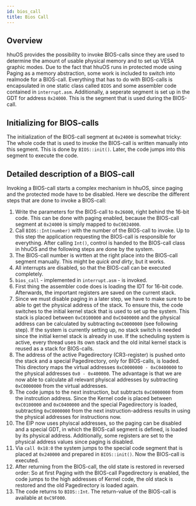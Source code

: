 ```yaml
---
id: bios_call
title: Bios Call
---
```


## Overview
hhuOS provides the possibility to invoke BIOS-calls since they are used to determine the amount of usable physical memory and to set up VESA graphic modes. Due to the fact that hhuOS runs in protected mode using Paging as a memory abstraction, some work is included to switch into realmode for a BIOS-call.
Everything that has to do with BIOS-calls is encapsulated in one static class called `BIOS` and some assembler code contained in `interrupt.asm`. Additionally, a seperate segment is set up in the GDT for address `0x24000`. This is the segment that is used during the BIOS-call.

## Initializing for BIOS-calls
The initialization of the BIOS-call segment at `0x24000` is somewhat tricky: 
The whole code that is used to invoke the BIOS-call is written manually into this segment. This is done by `BIOS::init()`. Later, the code jumps into this segment to execute the code.
## Detailed description of a BIOS-call
Invoking a BIOS-call starts a complex mechanism in hhuOS, since paging and the protected mode have to be disabled.
Here we describe the different steps that are done to invoke a BIOS-call:

1. Write the parameters for the BIOS-call to `0x26000`, right behind the 16-bit code. This can be done with paging enabled, because the BIOS-call segment at `0x24000` is simply mapped to `0xC0024000`.
2. Call `BIOS::Int(number)` with the number of the BIOS-call to invoke. Up to this step the application requesting the BIOS-call is responsible for everything. After calling `Int()`, control is handed to the BIOS-call class in hhuOS and the following steps are done by the system.
3. The BIOS-call number is wirtten at the right place into the BIOS-call segment manually. This might be _quick and dirty_, but it works.
4. All interrupts are disabled, so that the BIOS-call can be executed completely.
5. `bios_call` - implemented in `interrupt.asm` - is invoked.
6. First thing the assembler code does is loading the IDT for 16-bit code. Afterwards, the important registers are saved on the current stack.
7. Since we must disable paging in a later step, we have to make sure to be able to get the physical address of the stack. To ensure this, the code switches to the initial kernel stack that is used to set up the system. This stack is placed between `0xC0100000` and `0xC0400000` and the physical address can be calculated by subtracting `0xC0000000` (see following step). If the system is currently setting up, no stack switch is needed since the initial kernel stack is already in use. If the scheduling system is active, every thread uses its own stack and the old inital kernel stack is reused as a stack for BIOS-calls. 
8. The address of the active Pagedirectory (CR3-register) is pushed onto the stack and a special Pagedirectory, only for BIOS-calls, is loaded. This directory maps the virtual addresses `0xC0000000 - 0xC0400000` to the physical addresses `0x0 - 0x400000`. The advantage is that we are now able to calculate all relevant phyiscal addresses by subtracting `0xC0000000` from the virtual addresses. 
9. The code jumps to the next instruction, but subtracts `0xC0000000` from the instrcution address. Since the Kernel code is placed between `0xC0100000` and `0xC0400000` and the special Pagedirectory is loaded, subtracting `0xC0000000` from the next instruction-address results in using the physical addresses for instructions now.
10. The EIP now uses phyiscal addresses, so the paging can be disabled and a special GDT, in which the BIOS-call segment is defined, is loaded by its physical address. Additionally, some registers are set to the physical address values since paging is disabled.
11. Via `call 0x18:0` the system jumps to the special code segment that is placed at `0x240000` and prepared in `BIOS::init()`. Now the BIOS-call is executed.
12. After returning from the BIOS-call, the old state is restored in reversed order: So at first Paging with the BIOS-call Pagedirectory is enabled, the code jumps to the high addresses of Kernel code, the old stack is restored and the old Pagedirectory is loaded again.
13. The code returns to `BIOS::Int`. The return-value of the BIOS-call is available at `0xC9F000`.